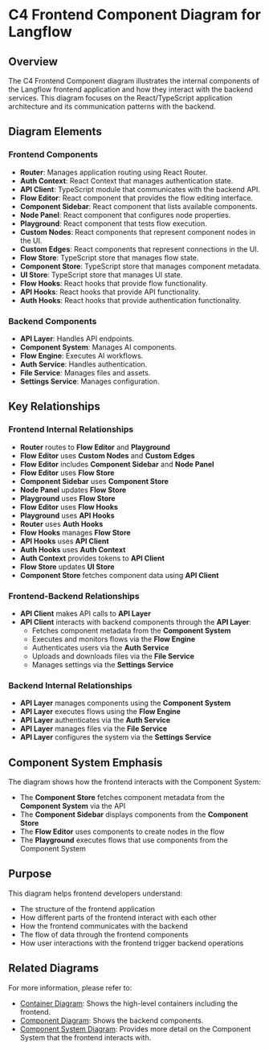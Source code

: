 # C4 Frontend Component Diagram for Langflow

## Overview

The C4 Frontend Component diagram illustrates the internal components of the Langflow frontend application and how they interact with the backend services. This diagram focuses on the React/TypeScript application architecture and its communication patterns with the backend.

## Diagram Elements

### Frontend Components

- **Router**: Manages application routing using React Router.
- **Auth Context**: React Context that manages authentication state.
- **API Client**: TypeScript module that communicates with the backend API.
- **Flow Editor**: React component that provides the flow editing interface.
- **Component Sidebar**: React component that lists available components.
- **Node Panel**: React component that configures node properties.
- **Playground**: React component that tests flow execution.
- **Custom Nodes**: React components that represent component nodes in the UI.
- **Custom Edges**: React components that represent connections in the UI.
- **Flow Store**: TypeScript store that manages flow state.
- **Component Store**: TypeScript store that manages component metadata.
- **UI Store**: TypeScript store that manages UI state.
- **Flow Hooks**: React hooks that provide flow functionality.
- **API Hooks**: React hooks that provide API functionality.
- **Auth Hooks**: React hooks that provide authentication functionality.

### Backend Components

- **API Layer**: Handles API endpoints.
- **Component System**: Manages AI components.
- **Flow Engine**: Executes AI workflows.
- **Auth Service**: Handles authentication.
- **File Service**: Manages files and assets.
- **Settings Service**: Manages configuration.

## Key Relationships

### Frontend Internal Relationships

- **Router** routes to **Flow Editor** and **Playground**
- **Flow Editor** uses **Custom Nodes** and **Custom Edges**
- **Flow Editor** includes **Component Sidebar** and **Node Panel**
- **Flow Editor** uses **Flow Store**
- **Component Sidebar** uses **Component Store**
- **Node Panel** updates **Flow Store**
- **Playground** uses **Flow Store**
- **Flow Editor** uses **Flow Hooks**
- **Playground** uses **API Hooks**
- **Router** uses **Auth Hooks**
- **Flow Hooks** manages **Flow Store**
- **API Hooks** uses **API Client**
- **Auth Hooks** uses **Auth Context**
- **Auth Context** provides tokens to **API Client**
- **Flow Store** updates **UI Store**
- **Component Store** fetches component data using **API Client**

### Frontend-Backend Relationships

- **API Client** makes API calls to **API Layer**
- **API Client** interacts with backend components through the **API Layer**:
  - Fetches component metadata from the **Component System**
  - Executes and monitors flows via the **Flow Engine**
  - Authenticates users via the **Auth Service**
  - Uploads and downloads files via the **File Service**
  - Manages settings via the **Settings Service**

### Backend Internal Relationships

- **API Layer** manages components using the **Component System**
- **API Layer** executes flows using the **Flow Engine**
- **API Layer** authenticates via the **Auth Service**
- **API Layer** manages files via the **File Service**
- **API Layer** configures the system via the **Settings Service**

## Component System Emphasis

The diagram shows how the frontend interacts with the Component System:

- The **Component Store** fetches component metadata from the **Component System** via the API
- The **Component Sidebar** displays components from the **Component Store**
- The **Flow Editor** uses components to create nodes in the flow
- The **Playground** executes flows that use components from the Component System

## Purpose

This diagram helps frontend developers understand:

- The structure of the frontend application
- How different parts of the frontend interact with each other
- How the frontend communicates with the backend
- The flow of data through the frontend components
- How user interactions with the frontend trigger backend operations

## Related Diagrams

For more information, please refer to:

- [Container Diagram](c4_container_diagram.md): Shows the high-level containers including the frontend.
- [Component Diagram](c4_component_diagram.md): Shows the backend components.
- [Component System Diagram](component_system_diagram.md): Provides more detail on the Component System that the frontend interacts with. 